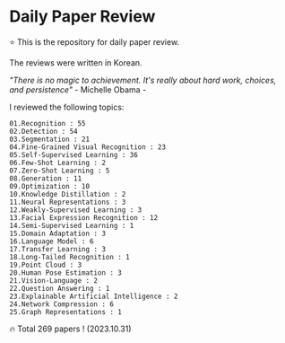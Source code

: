 # Daily Paper Review

⭐ This is the repository for daily paper review.

The reviews were written in Korean.

*"There is no magic to achievement. It's really about hard work, choices, and persistence"* - Michelle Obama -

I reviewed the following topics:

    01.Recognition : 55
    02.Detection : 54
    03.Segmentation : 21
    04.Fine-Grained Visual Recognition : 23
    05.Self-Supervised Learning : 36
    06.Few-Shot Learning : 2
    07.Zero-Shot Learning : 5
    08.Generation : 11
    09.Optimization : 10
    10.Knowledge Distillation : 2
    11.Neural Representations : 3
    12.Weakly-Supervised Learning : 3
    13.Facial Expression Recognition : 12
    14.Semi-Supervised Learning : 1
    15.Domain Adaptation : 3
    16.Language Model : 6
    17.Transfer Learning : 3
    18.Long-Tailed Recognition : 1
    19.Point Cloud : 3
    20.Human Pose Estimation : 3
    21.Vision-Language : 2
    22.Question Answering : 1
    23.Explainable Artificial Intelligence : 2
    24.Network Compression : 6
    25.Graph Representations : 1

🔥 Total 269 papers ! (2023.10.31)